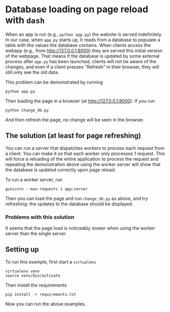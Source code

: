 # Database loading on page reload with `dash`

When an app is run (e.g., `python app.py`) the website is served indefinitely.
In our case, when `app.py` starts up, it reads from a database to populate a
table with the values the database contains. When clients access the webapp
(e.g., from http://127.0.0.1:8000) they are served this initial version of the
webpage. That means if the database is updated by some external process after
`app.py` has been launched, clients will not be aware of the changes, and even
if a client presses "Refresh" in their browser, they will still only see the old
data.

This problem can be demonstrated by running

    python app.py

Then loading the page in a browser (at http://127.0.0.1:8000).
If you run

    python change_db.py

And then refresh the page, no change will be seen in the browser.

## The solution (at least for page refreshing)

You can run a server that dispatches workers to process each request from a
client. You can make it so that each worker only processes 1 request. This will
force a reloading of the entire application to process the request and repeating the demonstration above using the worker server will show that the database is updated correctly upon page reload.

To run a worker server, run

    gunicorn --max-requests 1 app:server

Then you can load the page and run `change_db.py` as above, and try refreshing:
the updates to the database should be displayed.

### Problems with this solution

It seems that the page load is noticeably slower when using the worker server
than the single server.

## Setting up

To run this example, first start a `virtualenv`

    virtualenv venv
    source venv/bin/activate

Then install the requirements

    pip install -r requirements.txt

Now you can run the above examples.


